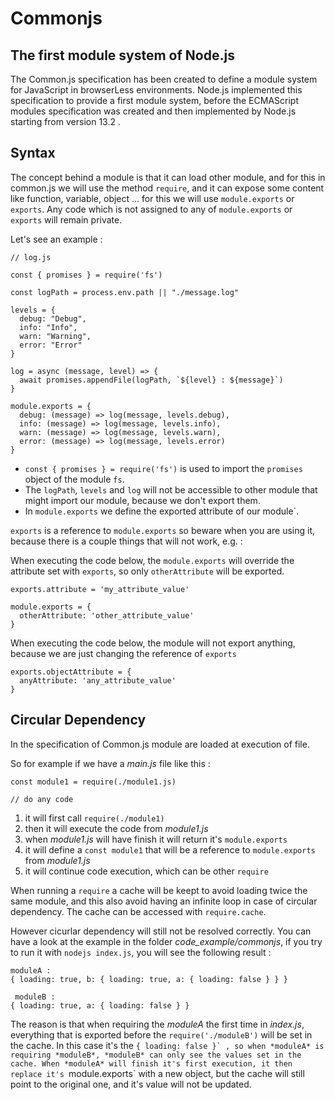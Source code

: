 # Commonjs

## The first module system of Node.js

The Common.js specification has been created to define a module system for JavaScript in browserLess environments. Node.js implemented this specification to provide a first module system, before the ECMAScript modules specification was created and then implemented by Node.js starting from version 13.2 .

## Syntax

The concept behind a module is that it can load other module, and for this in common.js we will use the method `require`, and it can expose some content like function, variable, object ... for this we will use `module.exports` or `exports`. Any code which is not assigned to any of `module.exports` or `exports` will remain private.

Let's see an example :

```
// log.js

const { promises } = require('fs')

const logPath = process.env.path || "./message.log"

levels = {
  debug: "Debug",
  info: "Info",
  warn: "Warning",
  error: "Error"
}

log = async (message, level) => {
  await promises.appendFile(logPath, `${level} : ${message}`)
}

module.exports = {
  debug: (message) => log(message, levels.debug),
  info: (message) => log(message, levels.info),
  warn: (message) => log(message, levels.warn),
  error: (message) => log(message, levels.error)
}
```

 - `const { promises } = require('fs')` is used to import the `promises` object of the module `fs`.
 - The `logPath`, `levels` and `log` will not be accessible to other module that might import our module, because we don't export them.
 - In `module.exports` we define the exported attribute of our module`.

`exports` is a reference to `module.exports` so beware when you are using it, because there is a couple things that will not work, e.g. :

When executing the code below, the `module.exports` will override the attribute set with `exports`, so only `otherAttribute` will be exported.
```
exports.attribute = 'my_attribute_value'

module.exports = {
  otherAttribute: 'other_attribute_value'
}
```

When executing the code below, the module will not export anything, because we are just changing the reference of `exports`
```
exports.objectAttribute = {
  anyAttribute: 'any_attribute_value'
}
```

## Circular Dependency

In the specification of Common.js module are loaded at execution of file. 

So for example if we have a *main.js* file like this : 
```
const module1 = require(./module1.js)

// do any code

```

1. it will first call `require(./module1)`
2. then it will execute the code from *module1.js*
3. when *module1.js* will have finish it will return it's `module.exports`
4. it will define a `const module1` that will be a reference to `module.exports` from *module1.js*
10. it will continue code execution, which can be other `require`

When running a `require` a cache will be keept to avoid loading twice the same module, and this also avoid having an infinite loop in case of circular dependency. The cache can be accessed with `require.cache`.

However cicurlar dependency will still not be resolved correctly. You can have a look at the example in the folder *code_example/commonjs*, if you try to run it with `nodejs index.js`, you will see the following result : 

```
moduleA :
{ loading: true, b: { loading: true, a: { loading: false } } }

 moduleB :
{ loading: true, a: { loading: false } }
```

The reason is that when requiring the *moduleA* the first time in *index.js*, everything that is exported before the `require('./moduleB')` will be set in the cache. In this case it's the `{ loading: false }̀  , so when *moduleA* is requiring *moduleB*, *moduleB* can only see the values set in the cache. When *moduleA* will finish it's first execution, it then replace it's `module.exports` with a new object, but the cache will still point to the original one, and it's value will not be updated.

